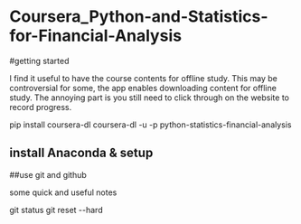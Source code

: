 # Coursera_Python-and-Statistics-for-Financial-Analysis


#getting started

I find it useful to have the course contents for offline study. This may be controversial for some, the app enables downloading content for offline study. The annoying part is you still need to click through on the website to record progress.

pip install coursera-dl
coursera-dl -u <user> -p <pass> python-statistics-financial-analysis

## install Anaconda & setup


##use git and github

some quick and useful notes

git status
git reset --hard
